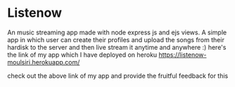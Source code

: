 # Listenow
An music streaming app made with node express js and ejs views.
A simple app in which user can create their profiles and upload the songs from their hardisk to the server and then live stream it anytime and anywhere :)
here's the link of my app which I have deployed on heroku
https://listenow-moulsiri.herokuapp.com/

check out the above link of my app and provide the fruitful feedback for this

